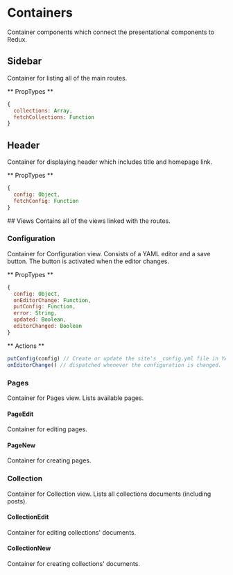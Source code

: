 # Containers
Container components which connect the presentational components to Redux.

## Sidebar
Container for listing all of the main routes.

** PropTypes **
``` javascript
{
  collections: Array,
  fetchCollections: Function
}
```

## Header
Container for displaying header which includes title and homepage link.

** PropTypes **
``` javascript
{
  config: Object,
  fetchConfig: Function
}
```

## Views
Contains all of the views linked with the routes.

### Configuration
Container for Configuration view. Consists of a YAML editor and a save button.
The button is activated when the editor changes.

** PropTypes **
``` javascript
{
  config: Object,
  onEditorChange: Function,
  putConfig: Function,
  error: String,
  updated: Boolean,
  editorChanged: Boolean
}
```

** Actions **
``` javascript
putConfig(config) // Create or update the site's _config.yml file in YAML
onEditorChange() // dispatched whenever the configuration is changed.
```

### Pages
Container for Pages view. Lists available pages.

#### PageEdit
Container for editing pages.

#### PageNew
Container for creating pages.

### Collection
Container for Collection view. Lists all collections documents (including posts).

#### CollectionEdit
Container for editing collections' documents.

#### CollectionNew
Container for creating collections' documents.

